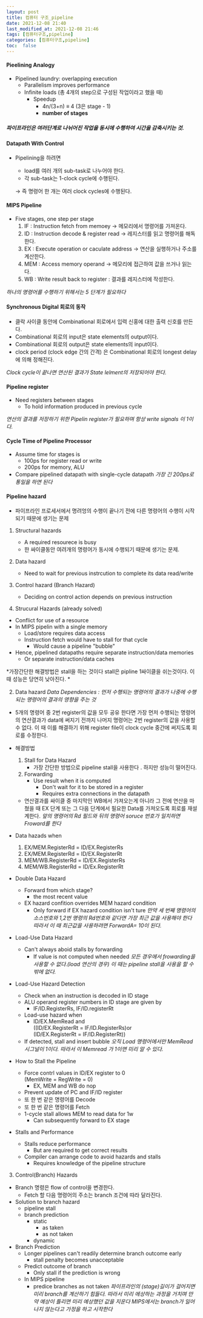 ```yaml
---
layout: post
title: 컴퓨터 구조_pipeline
date: 2021-12-08 21:40 
last_modified_at: 2021-12-08 21:46
tags: [컴퓨터구조,pipeline]
categories: [컴퓨터구조,pipeline]
toc:  false
---
```


#### Pieelining Analogy
* Pipelined laundry: overlapping execution
    * Parallelism improves performance
    * Infinite loads (총 4개의 step으로 구성된 작업이라고 했을 때)
        * Speedup
            * 4n/(3+n) ≡ 4 (3은 stage - 1)
            * **number of stages** 
##### 파이프라인은 여러단계로 나뉘어진 작업을 동시에 수행하여 시간을 감축시키는 것.

#### Datapath With Control
* Pipelining을 하려면
    * load를 여러 개의 sub-task로 나누어야 한다.
    * 각 sub-task는 1-clock cycle에 수행된다.  


    → 즉 명령어 한 개는 여러 clock cycles에 수행된다.

#### MIPS Pipeline
* Five stages, one step per stage
    1. IF : Instruction fetch from memoey → 메모리에서 명령어를 가져온다.
    2. ID : Instruction decode & register read → 레지스터를 읽고 명령어를 해독한다.
    3. EX : Execute operation or caculate address → 연산을 실행하거나 주소를 계산한다.
    4. MEM : Access memory operand → 메모리에 접근하여 값을 쓰거나 읽는다.
    5. WB : Write result back to register : 결과를 레지스터에 작성한다.  

*_하나의 명령어를 수행하기 위해서는 5 단계가 필요하다_*

#### Synchronous Digital 회로의 동작
* 클락 사이클 동안에 Combinational 회로에서 입력 신홍에 대한 출력 신호를 만든다.
* Combinational 회로의 input은 state elements의 output이다.
* Combinational 회로의 output은 state elements의 input이다.
* clock period (clock edge 간의 간격) 은 Combinational 회로의 longest delay에 의해 정해진다.

*Clock cycle이 끝나면 연산된 결과가 State lelment의 저장되어야 한다.*

#### Pipeline register
* Need registers between stages
    * To hold information produced in previous cycle  

*연산의 결과를 저장하기 위한 Pipelin register가 필요하며 항상 write signals 이 1이다.*

#### Cycle Time of Pipeline Processor 
* Assume time for stages is
    * 100ps for register read or write
    * 200ps for memory, ALU
* Compare pipelined datapath with single-cycle datapath
*가장 긴 200ps로 통일을 하면 된다*

#### Pipeline hazard
* 파이프라인 프로세서에서 명려엉의 수행이 끝나기 전에 다른 명령어의 수행이 시작되기 때문에 생기는 문제
1. Structural hazards
    * A required resourece is busy
    * 한 싸이클동안 여려개의 명령어가 동시에 수행되기 때문에 생기는 문제.
2. Data hazard
    * Need to wait for previous instrcution to complete its data read/write
3. Control hazard (Branch Hazard)
    * Deciding on control action depends on previous instruction

1. Strucural Hazards (already solved)
* Conflict for use of a resource
* In MIPS pipelin with a single memory
    * Load/store requires data access
    * Instruction fetch would have to stall for that cycle 
        * Would cause a pipeline "bubble"
* Hence, pipelined datapaths require separate instruction/data memories
    * Or separate instruction/data caches  

*가장간단한 해결방법은 stall을 하는 것이다 stall은 pipline 1싸이클을 쉬는것이다. 이 때 성능은 당연히 낮아진다.  *

2. Data hazard
*Data Dependencies : 먼저 수행되는 명령어의 결과가 나중에 수행되는 명령어의 결과의 영향을 주는 것*
* 5개의 명령어 중 2번 register의 값을 모두 공유 한다면 가장 먼저 수행되는 명령어의 연산결과가 data에 써지기 전까지 나머지 명령어는 2번 register의 값을 사용할 수 없다. 이 때 이를 해결하기 위해 register file이 clock cycle 중간에 써지도록 회로를 수정한다.  
* 해결방법 
     1. Stall for Data Hazard 
        * 가장 간단한 방법으로 pipeline stall을 사용한다 . 하지만 성능이 떨어진다.
    2. Forwarding
        * Use result when it is computed
            * Don't wait for it to be stored in a register
            * Requires extra connections in the datapath 
    * 연산결과를 싸이클 중 마지막인 WB에서 가져오는게 아니라 그 전에 연산을 마쳤을 때 EX 단계 또는 그 다음 단계에서 필요한 Data를 가져오도록 회로를 재설계한다.
*앞의 명령어의 Rd 필드와 뒤의 명령어 soruce 번호가 일치하면 Froward를 한다*

* Data hazads when 
    1. EX/MEM.RegisterRd = ID/EX.RegisterRs
    2. EX/MEM.RegisterRd = ID/EX.RegisterRt
    3. MEM/WB.RegisterRd = ID/EX.RegisterRs
    4. MEM/WB.RegisterRd = ID/Ex.RegisterRt
* Double Data Hazard
    * Forward from which stage?
        * the most recent value
    * EX hazard confition overrides MEM hazard condition
        * Only forward if EX hazard condition isn't ture 
*만약 세 번째 명령어의 소스번호와 1,2번 명령의 Rd번호와 같다면 가장 최근 값을 사용해야 한다 따라서 이 때 최근값을 사용하려면 ForwardA= 10이 된다.*

* Load-Use Data Hazard
    * Can't always aboid stalls by forwarding
        * If value is not computed when needed
*모든 경우에서 frowarding을 사용할 수 없다.(load 연산의 경우) 이 때는 pipeline stall을 사용을 할 수 밖에 없다.*
* Load-Use Hazard Detection
    * Check when an instruction is decoded in ID stage
    * ALU operand register numbers in ID stage are given by
        * IF/ID.RegisterRs, IF/ID.registerRt
    * Load-use hazard when
        * ID/EX.MemRead and  
        ((ID/EX.RegisterRt = IF/ID.RegisterRs)or  
        (ID/EX.RegisterRt = IF/ID.RegisterRt))
    * If detected, stall and insert bubble 
*오직 Load 명령어에서만 MemRead 시그널이 1이다. 따라서 이 Memread 가 1이면 미리 알 수 있다.*

* How to Stall the Pipeline
    * Force contrl values in ID/EX register to 0  
    (MemWrite = RegWrite = 0)
        * EX, MEM and WB do nop 
    * Prevent update of PC and IF/ID register
     * 또 한 번 같은 명령어를 Decode
     * 또 한 번 같은 명령어를 Fetch
     * 1-cycle stall allows MEM to read data for 1w
        * Can subsequently forward to EX stage
* Stalls and Performance
    * Stalls reduce performance
        * But are required to get correct results
    * Compiler can arrange code to avoid hazards and stalls 
        * Requires knowledge of the pipeline structure

3. Control(Branch) Hazards
* Branch 명령은 flow of control을 변경한다.
    * Fetch 할 다음 명령어의 주소는 branch 조건에 따라 달라진다. 
* Solution to branch hazard
    * pipeline stall
    * branch prediction
        * static
            * as taken
            * as not taken
        * dynamic
* Branch Prediction
    * Longer pipelines can't readily determine branch outcome early
        * stall penalty becomes unacceptable
    * Predict outcome of branch
        * Only stall if the prediction is wrong
    * In MIPS pipeline
        * predice branches as not taken
*파이프라인의 (stage)길이가 걸어지면 미리 branch를 계산하기 힘들다. 따라서 미리 에상하는 과정을 거치며 만약 예상이 틀리면 미리 예상했던 값을 지운다 MIPS에서는 branch가 일어나지 않는다고 가정을 하고 시작한다*